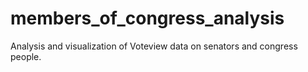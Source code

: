 # members_of_congress_analysis
Analysis and visualization of Voteview data on senators and congress people.
